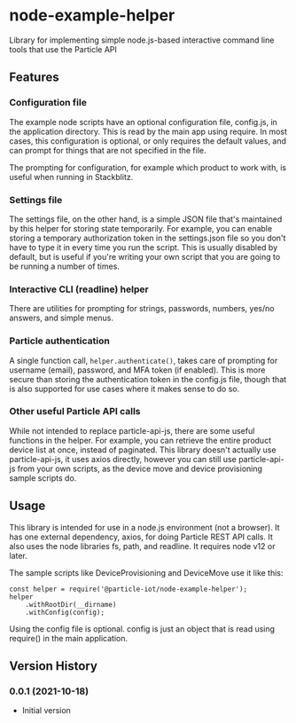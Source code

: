 # node-example-helper

Library for implementing simple node.js-based interactive command line tools that use the Particle API

## Features

### Configuration file

The example node scripts have an optional configuration file, config.js, in the application directory. This is read by the main app using require. In most cases, this configuration is optional, or only requires the default values, and can prompt for things that are not specified in the file.

The prompting for configuration, for example which product to work with, is useful when running in Stackblitz.

### Settings file

The settings file, on the other hand, is a simple JSON file that's maintained by this helper for storing state temporarily. For example, you can enable storing a temporary authorization token in the settings.json file so you don't have to type it in every time you run the script. This is usually disabled by default, but is useful if you're writing your own script that you are going to be running a number of times.

### Interactive CLI (readline) helper

There are utilities for prompting for strings, passwords, numbers, yes/no answers, and simple menus.

### Particle authentication

A single function call, `helper.authenticate()`, takes care of prompting for username (email), password, and MFA token (if enabled). This is more secure than storing the authentication token in the config.js file, though that is also supported for use cases where it makes sense to do so.

### Other useful Particle API calls

While not intended to replace particle-api-js, there are some useful functions in the helper. For example, you can retrieve the entire product device list at once, instead of paginated. This library doesn't actually use particle-api-js, it uses axios directly, however you can still use particle-api-js from your own scripts, as the device move and device provisioning sample scripts do.

## Usage 

This library is intended for use in a node.js environment (not a browser). It has one external dependency, axios, for doing Particle REST API calls. It also uses the node libraries fs, path, and readline. It requires node v12 or later.

The sample scripts like DeviceProvisioning and DeviceMove use it like this:

```
const helper = require('@particle-iot/node-example-helper');
helper
    .withRootDir(__dirname)
    .withConfig(config);
```

Using the config file is optional. config is just an object that is read using require() in the main application.



## Version History

### 0.0.1 (2021-10-18)

- Initial version

